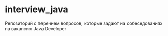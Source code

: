 # interview_java
Репозиторий с перечнем вопросов, которые задают на собеседованиях на вакансию Java Developer
